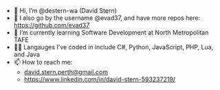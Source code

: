 - 👋 Hi, I’m @destern-wa (David Stern)
- 👀 I also go by the username @evad37, and have more repos here: https://github.com/evad37
- 🌱 I’m currently learning Software Development at North Metropolitan TAFE
- 👨‍💻 Langauges I've coded in include C#, Python, JavaScript, PHP, Lua, and Java
- 📫 How to reach me:
  - david.stern.perth@gmail.com
  - https://www.linkedin.com/in/david-stern-593237219/

<!-- - 💞️ I’m looking to collaborate on ... -->
<!---
destern-wa/destern-wa is a ✨ special ✨ repository because its `README.md` (this file) appears on your GitHub profile.
You can click the Preview link to take a look at your changes.
--->
